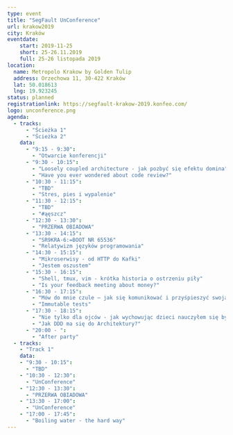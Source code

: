 ```yaml
---
type: event
title: "SegFault UnConference"
url: krakow2019
city: Kraków
eventdate:
    start: 2019-11-25
    short: 25-26.11.2019
    full: 25-26 listopada 2019
location:
  name: Metropolo Krakow by Golden Tulip
  address: Orzechowa 11, 30-422 Kraków
  lat: 50.018613
  lng: 19.923245
status: planned
registrationlink: https://segfault-krakow-2019.konfeo.com/
logo: unconference.png
agenda:
  - tracks:
      - "Ścieżka 1"
      - "Ścieżka 2"
    data:
      - "9:15 - 9:30":
        - "Otwarcie konferencji"
      - "9:30 - 10:15":
        - "Loosely coupled architecture - jak pozbyć się efektu domina"
        - "Have you ever wondered about code review?"
      - "10:30 - 11:15":
        - "TBD"
        - "Stres, pies i wypalenie"
      - "11:30 - 12:15":
        - "TBD"
        - "#ąęszcz"
      - "12:30 - 13:30":
        - "PRZERWA OBIADOWA"
      - "13:30 - 14:15":
        - "SR9KRA-6:=BOOT NR 65536"
        - "Relatywizm języków programowania"
      - "14:30 - 15:15":
        - "Mikroserwisy - od HTTP do Kafki"
        - "Jestem oszustem"
      - "15:30 - 16:15":
        - "Shell, tmux, vim - krótka historia o ostrzeniu piły"
        - "Is your feedback meeting about money?"
      - "16:30 - 17:15":
        - "Mów do mnie czule – jak się komunikować i przyśpieszyć swoją karierę."
        - "Immutable tests"
      - "17:30 - 18:15":
        - "Nie tylko dla ojców - jak wychowując dzieci nauczyłem się być lepszym programistą"
        - "Jak DDD ma się do Architektury?"
      - "20:00 - ":
        - "After party"
  - tracks:
    - "Track 1"
    data:
    - "9:30 - 10:15":
      - "TBD"
    - "10:30 - 12:30":
      - "UnConference"
    - "12:30 - 13:30":
      - "PRZERWA OBIADOWA"
    - "13:30 - 17:00":
      - "UnConference"
    - "17:00 - 17:45":
      - "Boiling water - the hard way"
---
```


